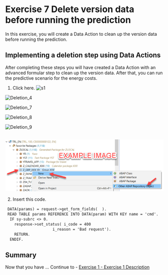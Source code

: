 # Exercise 7 Delete version data before running the prediction

In this exercise, you will create a Data Action to clean up the version data before running the prediction.

## Implementing a deletion step using Data Actions

After completing these steps you will have created a Data Action with an advanced formular step to clean up the version data. After that, you can run the predictive scenario for the energy costs.

1.	Click here.
![s1](https://user-images.githubusercontent.com/112930664/196193352-e4b7b253-a99d-42ac-94da-a7298978820a.png)


![Deletion_4](https://user-images.githubusercontent.com/112930664/196191988-949a31e3-69e7-4948-bc25-62ba93ebff2f.png)

![Deletion_7](https://user-images.githubusercontent.com/112930664/196192069-a5cefd6a-a75d-46d7-9c14-249debc4794c.png)

![Deletion_8](https://user-images.githubusercontent.com/112930664/196192146-b79fbb57-b805-43ea-ae48-9b92275f96ed.png)

![Deletion_9](https://user-images.githubusercontent.com/112930664/196192166-8a677bec-12be-4230-a513-295290e3a6ca.png)

<br>![](/exercises/ex0/images/00_00_0010.png)

2.	Insert this code.
``` abap
 DATA(params) = request->get_form_fields(  ).
 READ TABLE params REFERENCE INTO DATA(param) WITH KEY name = 'cmd'.
  IF sy-subrc <> 0.
    response->set_status( i_code = 400
                     i_reason = 'Bad request').
    RETURN.
  ENDIF.
```

## Summary

Now that you have ... 
Continue to - [Exercise 1 - Exercise 1 Description](../ex1/README.md)
